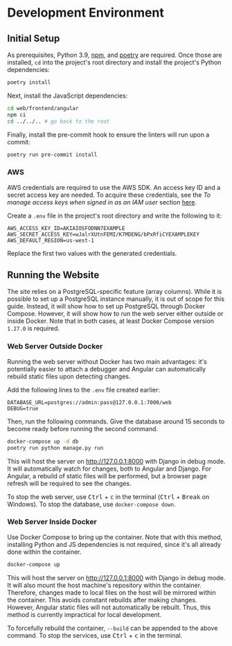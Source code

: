 # Development Environment

## Initial Setup

As prerequisites, Python 3.9, [npm], and [poetry] are required. Once those are installed, `cd` into the project's root directory and install the project's Python dependencies:

```bash
poetry install
```

Next, install the JavaScript dependencies:

```bash
cd web/frontend/angular
npm ci
cd ../../.. # go back to the root
```

Finally, install the pre-commit hook to ensure the linters will run upon a commit:

```bash
poetry run pre-commit install
```

### AWS

AWS credentials are required to use the AWS SDK. An access key ID and a secret access key are needed. To acquire these credentials, see the _To manage access keys when signed in as an IAM user_ section [here](https://docs.aws.amazon.com/general/latest/gr/aws-sec-cred-types.html).

Create a `.env` file in the project's root directory and write the following to it:

```
AWS_ACCESS_KEY_ID=AKIAIOSFODNN7EXAMPLE
AWS_SECRET_ACCESS_KEY=wJalrXUtnFEMI/K7MDENG/bPxRfiCYEXAMPLEKEY
AWS_DEFAULT_REGION=us-west-1
```

Replace the first two values with the generated credentials.

## Running the Website

The site relies on a PostgreSQL-specific feature (array columns). While it is possible to set up a PostgreSQL instance manually, it is out of scope for this guide. Instead, it will show how to set up PostgreSQL through Docker Compose. However, it will show how to run the web server either outside or inside Docker. Note that in both cases, at least Docker Compose version `1.27.0` is required.

### Web Server Outside Docker

Running the web server without Docker has two main advantages: it's potentially easier to attach a debugger and Angular can automatically rebuild static files upon detecting changes.

Add the following lines to the `.env` file created earlier:

```
DATABASE_URL=postgres://admin:pass@127.0.0.1:7000/web
DEBUG=true
```

Then, run the following commands. Give the database around 15 seconds to become ready before running the second command.

```bash
docker-compose up -d db
poetry run python manage.py run
```

This will host the server on http://127.0.0.1:8000 with Django in debug mode. It will automatically watch for changes, both to Angular and Django. For Angular, a rebuild of static files will be performed, but a browser page refresh will be required to see the changes.

To stop the web server, use <kbd>Ctrl</kbd> + <kbd>c</kbd> in the terminal (<kbd>Ctrl</kbd> + <kbd>Break</kbd> on Windows). To stop the database, use `docker-compose down`.

### Web Server Inside Docker

Use Docker Compose to bring up the container. Note that with this method, installing Python and JS dependencies is not required, since it's all already done within the container.

```bash
docker-compose up
```

This will host the server on http://127.0.0.1:8000 with Django in debug mode. It will also mount the host machine's repository within the container. Therefore, changes made to local files on the host will be mirrored within the container. This avoids constant rebuilds after making changes. However, Angular static files will not automatically be rebuilt. Thus, this method is currently impractical for local development.

To forcefully rebuild the container, `--build` can be appended to the above command. To stop the services, use <kbd>Ctrl</kbd> + <kbd>c</kbd> in the terminal.

[npm]: https://docs.npmjs.com/downloading-and-installing-node-js-and-npm/
[poetry]: https://github.com/python-poetry/poetry/
